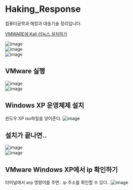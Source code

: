 # Haking_Response
컴퓨터공학과 해킹과 대응기술 정리입니다.

[VMWARE에 Kali 리눅스 설치하기](https://blog.naver.com/nanisul2003/222998959523)

![image](https://user-images.githubusercontent.com/58906858/223426082-c6a89aa0-7bab-46ad-a1fc-f453dbb37faa.png)   
![image](https://user-images.githubusercontent.com/58906858/223426176-dba95e31-4a95-4c9a-a921-ba901d615f17.png)   
![image](https://user-images.githubusercontent.com/58906858/223426215-46cc80be-57cb-47b0-8d18-9d1e08bfc344.png)

## VMware 실행
![image](https://user-images.githubusercontent.com/58906858/223436199-a408c363-344d-461f-980f-29df35830dba.png)   
![image](https://user-images.githubusercontent.com/58906858/223436311-4d346b10-09c1-4a8d-bb22-885b1c8f2228.png)   

## Windows XP 운영체제 설치

윈도우 XP iso파일을 넣어준다.
![image](https://user-images.githubusercontent.com/58906858/223436396-45008dcb-d6b9-4e1d-b014-7a083601ce77.png)

## 설치가 끝나면..
![image](https://user-images.githubusercontent.com/58906858/223443354-bf65fd12-876a-421f-9b36-31a88cc700e0.png)   
![image](https://user-images.githubusercontent.com/58906858/223444056-28bcaa88-77a3-4fe3-8455-76e8fb6b4201.png)   

## VMware Windows XP에서 ip 확인하기

터미널에서 arp 명령어를 주면.. ip 주소를 확인할 수 있다..
![image](https://user-images.githubusercontent.com/58906858/223445349-c55ca46f-6cb9-42b2-9d81-f4d719e01033.png)




